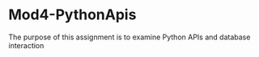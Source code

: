 # Mod4-PythonApis
The purpose of this assignment is to examine Python APIs and database interaction
